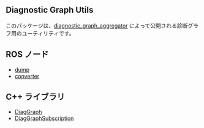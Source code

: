## Diagnostic Graph Utils

このパッケージは、[diagnostic_graph_aggregator](../diagnostic_graph_aggregator/README.md) によって公開される診断グラフ用のユーティリティです。

## ROS ノード

- [dump](./doc/node/dump.md)
- [converter](./doc/node/converter.md)

## C++ ライブラリ

- [DiagGraph](./include/diagnostic_graph_utils/graph.hpp)
- [DiagGraphSubscription](./include/diagnostic_graph_utils/subscription.hpp)

